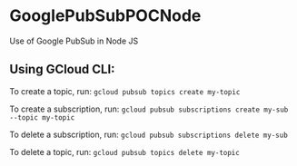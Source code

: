 # GooglePubSubPOCNode
Use of Google PubSub in Node JS



## Using GCloud CLI:

To create a topic, run: `gcloud pubsub topics create my-topic`

To create a subscription, run: `gcloud pubsub subscriptions create my-sub --topic my-topic`

To delete a subscription, run: `gcloud pubsub subscriptions delete my-sub`

To delete a topic, run: `gcloud pubsub topics delete my-topic`